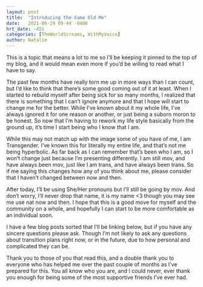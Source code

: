 ```yaml
---
layout: post
title:  "Introducing the Same Old Me"
date:   2021-06-29 09-44 -0400
hrt_date: -451
categories: [TheWorldScreams, WithMyVoice]
author: Natalie
---
```

This is a topic that means a lot to me so I’ll be keeping it pinned to the top of my blog, and it would mean even more if you’d be willing to read what I have to say.

The past few months have really torn me up in more ways than I can count, but I’d like to think that there’s some good coming out of it at least. When I started to rebuild myself after being sick for so many months, I realized that there is something that I can’t ignore anymore and that I hope will start to change me for the better. While I’ve known about it my whole life, I’ve always ignored it for one reason or another, or just being a suborn moron to be honest. So now that I’m having to rework my life style basically from the ground up, it’s time I start being who I know that I am.

While this may not match up with the image some of you have of me, I am Transgender.
I’ve known this for literally my entire life, and that’s not me being hyperbolic. As far back as I can remember that’s been who I am, so I won’t change just because I’m presenting differently. I am still mov, and have always been mov, just like I am trans, and have always been trans. So if me saying this changes how any of you think about me, please consider that I haven’t changed between now and then.

After today, I’ll be using She/Her pronouns but I’ll still be going by mov. And don’t worry, I’ll never drop that name, it is my name <3 though you may see me use nat now and then. I hope that this is a good move for myself and the community on a whole, and hopefully I can start to be more comfortable as an individual soon.

I have a few blog posts sorted that I’ll be linking below, but if you have any sincere questions please ask. Though I’m not likely to ask any questions about transition plans right now, or in the future, due to how personal and complicated they can be.

Thank you to those of you that read this, and a double thank you to everyone who has helped me over the past couple of months as I’ve prepared for this.
You all know who you are, and I could never, ever thank you enough for being some of the most supportive friends I’ve ever had.